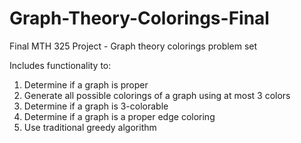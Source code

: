 # Graph-Theory-Colorings-Final
Final MTH 325 Project - Graph theory colorings problem set

Includes functionality to:
  1. Determine if a graph is proper
  2. Generate all possible colorings of a graph using at most 3 colors
  3. Determine if a graph is 3-colorable
  4. Determine if a graph is a proper edge coloring
  5. Use traditional greedy algorithm
